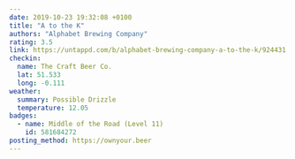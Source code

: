 ```yaml
---
date: 2019-10-23 19:32:08 +0100
title: "A to the K"
authors: "Alphabet Brewing Company"
rating: 3.5
link: https://untappd.com/b/alphabet-brewing-company-a-to-the-k/924431
checkin:
  name: The Craft Beer Co.
  lat: 51.533
  long: -0.111
weather:
  summary: Possible Drizzle
  temperature: 12.05
badges:
  - name: Middle of the Road (Level 11)
    id: 581684272
posting_method: https://ownyour.beer
---
```

